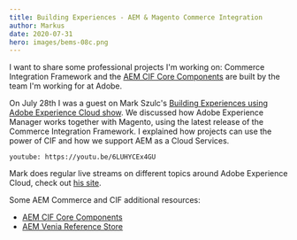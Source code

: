 ```yaml
---
title: Building Experiences - AEM & Magento Commerce Integration
author: Markus
date: 2020-07-31
hero: images/bems-08c.png
---
```

I want to share some professional projects I'm working on: Commerce Integration Framework and the [AEM CIF Core Components](https://github.com/adobe/aem-core-cif-components) are built by the team I'm working for at Adobe. 

On July 28th I was a guest on Mark Szulc's [Building Experiences using Adobe Experience Cloud show](https://www.youtube.com/channel/UC8zeS_5A2HxNA5-vKtIrtqg). We discussed how Adobe Experience Manager works together with Magento, using the latest release of the Commerce Integration Framework. I explained how projects can use the power of CIF and how we support AEM as a Cloud Services.
 
`youtube: https://youtu.be/6LUHYCEx4GU`

Mark does regular live streams on different topics around Adobe Experience Cloud, check out [his site](https://www.markszulc.com/).

Some AEM Commerce and CIF additional resources:

* [AEM CIF Core Components](https://github.com/adobe/aem-core-cif-components)
* [AEM Venia Reference Store](https://github.com/adobe/aem-cif-guides-venia)